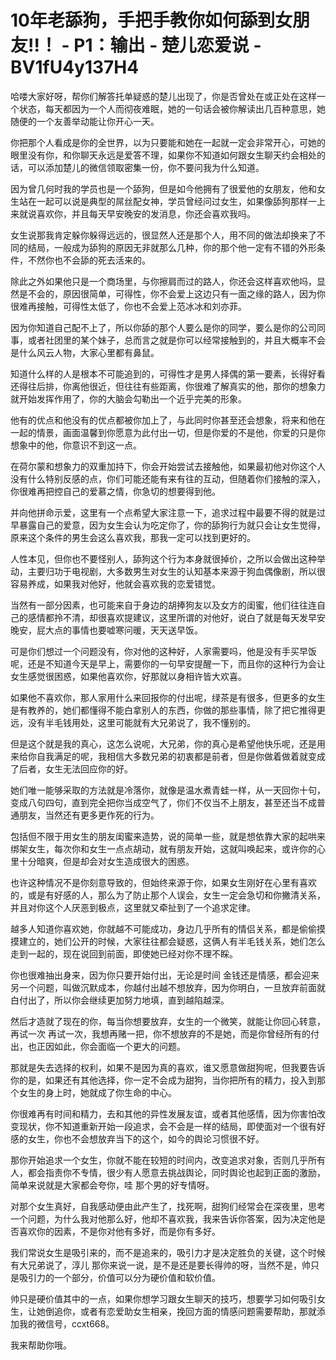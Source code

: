 # 10年老舔狗，手把手教你如何舔到女朋友!!！ - P1：输出 - 楚儿恋爱说 - BV1fU4y137H4

哈喽大家好呀，帮你们解答托单疑惑的楚儿出现了，你是否曾处在或正处在这样一个状态，每天都因为一个人而彻夜难眠，她的一句话会被你解读出几百种意思，她随便的一个友善举动能让你开心一天。

你把那个人看成是你的全世界，以为只要能和她在一起就一定会非常开心，可她的眼里没有你，和你聊天永远是爱答不理，如果你不知道如何跟女生聊天约会相处的话，可以添加楚儿的微信领取密集一份，你不要问我为什么知道。

因为曾几何时我的学员也是一个舔狗，但是如今他拥有了很爱他的女朋友，他和女生站在一起可以说是典型的屌丝配女神，学员曾经问过女生，如果像舔狗那样一上来就说喜欢你，并且每天早安晚安的发消息，你还会喜欢我吗。

女生说那我肯定躲你躲得远远的，很显然人还是那个人，用不同的做法却换来了不同的结局，一般成为舔狗的原因无非就那么几种，你的那个他一定有不错的外形条件，不然你也不会舔的死去活来的。

除此之外如果他只是一个商场里，与你擦肩而过的路人，你还会这样喜欢他吗，显然是不会的，原因很简单，可得性，你不会爱上这边只有一面之缘的路人，因为你很难再接触，可得性太低了，你也不会爱上范冰冰和刘亦菲。

因为你知道自己配不上了，所以你舔的那个人要么是你的同学，要么是你的公司同事，或者社团里的某个妹子，总而言之就是你可以经常接触到的，并且大概率不会是什么风云人物，大家心里都有鼻鼠。

知道什么样的人是根本不可能追到的，可得性才是男人择偶的第一要素，长得好看还得往后排，你离他很近，但往往有些距离，你很难了解真实的他，那你的想象力就开始发挥作用了，你的大脑会勾勒出一个近乎完美的形象。

他有的优点和他没有的优点都被你加上了，与此同时你甚至还会想象，将来和他在一起的情景，画面温馨到你愿意为此付出一切，但是你爱的不是他，你爱的只是你想象中的他，你意识不到这一点。

在荷尔蒙和想象力的双重加持下，你会开始尝试去接触他，如果最初他对你这个人没有什么特别反感的点，你们可能还能有来有往的互动，但随着你们接触的深入，你很难再把控自己的爱慕之情，你急切的想要得到他。

并向他拼命示爱，这里有一个点希望大家注意一下，追求过程中最要不得的就是过早暴露自己的爱意，因为女生会认为吃定你了，你的舔狗行为就只会让女生觉得，原来这个条件的男生会这么喜欢我，那我一定可以找到更好的。

人性本见，但你也不要怪别人，舔狗这个行为本身就很掉价，之所以会做出这种举动，主要归功于电视剧，大多数男生对女生的认知基本来源于狗血偶像剧，所以很容易养成，如果我对他好，他就会喜欢我的恋爱错觉。

当然有一部分因素，也可能来自于身边的胡捧狗友以及女方的闺蜜，他们往往连自己的感情都拎不清，却很喜欢提建议，这里所谓的对他好，说白了就是每天发早安晚安，屁大点的事情也要嘘寒问暖，天天送早饭。

可是你们想过一个问题没有，你对他的这种好，人家需要吗，他是没有手买早饭呢，还是不知道今天是早上，需要你的一句早安提醒一下，而且你的这种行为会让女生感觉很困惑，如果他喜欢你，好那就以身相许皆大欢喜。

如果他不喜欢你，那人家用什么来回报你的付出呢，绿茶是有很多，但更多的女生是有教养的，她们都懂得不能白拿别人的东西，你做的那些事情，除了把它推得更远，没有半毛钱用处，这里可能就有大兄弟说了，我不懂别的。

但是这个就是我的真心，这怎么说呢，大兄弟，你的真心是希望他快乐呢，还是用来给你自我满足的呢，我相信大多数兄弟的初衷都是前者，但是你做着做着就变成了后者，女生无法回应你的好。

她们唯一能够采取的方法就是冷落你，就像是温水煮青蛙一样，从一天回你十句，变成八句四句，直到完全把你当成空气了，你们不仅当不上朋友，甚至还当不成普通朋友，当然还有更多更作死的行为。

包括但不限于用女生的朋友闺蜜来造势，说的简单一些，就是想依靠大家的起哄来绑架女生，每次你和女生一点点胡动，就有朋友开始，这就叫唤起来，或许你的心里十分暗爽，但是却会对女生造成很大的困惑。

也许这种情况不是你刻意导致的，但始终来源于你，如果女生刚好在心里有喜欢的，或是有好感的人，那么为了防止那个人误会，女生一定会急切和你撇清关系，并且对你这个人厌恶到极点，这里就又牵扯到了一个追求定律。

越多人知道你喜欢她，你就越不可能成功，身边几乎所有的情侣关系，都是偷偷摸摸建立的，她们公开的时候，大家往往都会疑惑，这俩人有半毛钱关系，她们怎么走到一起的，现在说回到前面，即使她已经对你不理不睬。

你也很难抽出身来，因为你只要开始付出，无论是时间 金钱还是情感，都会迎来另一个问题，叫做沉默成本，你越付出越不想放弃，因为你明白，一旦放弃前面就白付出了，所以你会继续更加努力地填，直到越陷越深。

然后才造就了现在的你，每当你想要放弃，女生的一个微笑，就能让你回心转意，再试一次 再试一次，我想再赌一把，你不想放弃的不是她，而是你曾经所有的付出，也正因如此，你会面临一个更大的问题。

那就是失去选择的权利，如果不是因为真的喜欢，谁又愿意做甜狗呢，但我要告诉你的是，如果还有其他选择，你一定不会成为甜狗，当你把所有的精力，投入到那个女生的身上时，她就成了你生命的中心。

你很难再有时间和精力，去和其他的异性发展友谊，或者其他感情，因为你害怕改变现状，你不知道重新开始一段追求，会不会是一样的结局，即使面对一个很有好感的女生，你也不会想放弃当下的这个，如今的舆论习惯很不好。

那你开始追求一个女生，你就不能在较短的时间内，改变追求对象，否则几乎所有人，都会指责你不专情，很少有人愿意去挑战舆论，同时舆论也起到正面的激励，简单来说就是大家都会夸你，哇 那个男的好专情呀。

对那个女生真好，自我感动便由此产生了，找死啊，甜狗们经常会在深夜里，思考一个问题，为什么我对他那么好，他却不喜欢我，我来告诉你答案，因为决定他是否喜欢你的因素，不是你对他有多好，而是你有多好。

我们常说女生是吸引来的，而不是追来的，吸引力才是决定胜负的关键，这个时候有大兄弟说了，淳儿 那你来说一说，是不是还是要长得帅的呀，当然不是，帅只是吸引力的一个部分，价值可以分为硬价值和软价值。

帅只是硬价值其中的一点，如果你想学习跟女生聊天的技巧，想要学习如何吸引女生，让她倒追你，或者有恋爱助女生相亲，挽回方面的情感问题需要帮助，那就添加我的微信号，ccxt668。

我来帮助你哦。